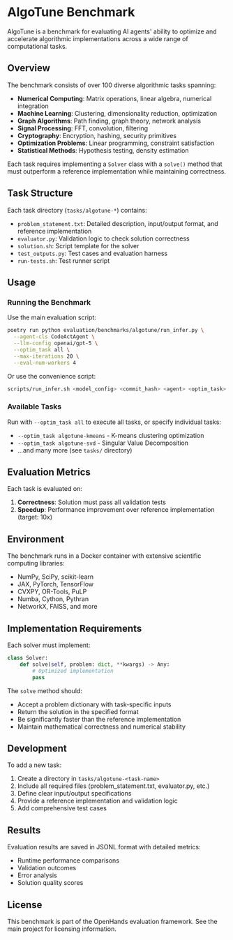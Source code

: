# AlgoTune Benchmark

AlgoTune is a benchmark for evaluating AI agents' ability to optimize and accelerate algorithmic implementations across a wide range of computational tasks.

## Overview

The benchmark consists of over 100 diverse algorithmic tasks spanning:
- **Numerical Computing**: Matrix operations, linear algebra, numerical integration
- **Machine Learning**: Clustering, dimensionality reduction, optimization
- **Graph Algorithms**: Path finding, graph theory, network analysis
- **Signal Processing**: FFT, convolution, filtering
- **Cryptography**: Encryption, hashing, security primitives
- **Optimization Problems**: Linear programming, constraint satisfaction
- **Statistical Methods**: Hypothesis testing, density estimation

Each task requires implementing a `Solver` class with a `solve()` method that must outperform a reference implementation while maintaining correctness.

## Task Structure

Each task directory (`tasks/algotune-*`) contains:
- `problem_statement.txt`: Detailed description, input/output format, and reference implementation
- `evaluator.py`: Validation logic to check solution correctness
- `solution.sh`: Script template for the solver
- `test_outputs.py`: Test cases and evaluation harness
- `run-tests.sh`: Test runner script

## Usage

### Running the Benchmark

Use the main evaluation script:

```bash
poetry run python evaluation/benchmarks/algotune/run_infer.py \
  --agent-cls CodeActAgent \
  --llm-config openai/gpt-5 \
  --optim_task all \
  --max-iterations 20 \
  --eval-num-workers 4
```

Or use the convenience script:

```bash
scripts/run_infer.sh <model_config> <commit_hash> <agent> <optim_task> <max_iter> <num_workers>
```

### Available Tasks

Run with `--optim_task all` to execute all tasks, or specify individual tasks:
- `--optim_task algotune-kmeans` - K-means clustering optimization
- `--optim_task algotune-svd` - Singular Value Decomposition
- ...and many more (see `tasks/` directory)

## Evaluation Metrics

Each task is evaluated on:
1. **Correctness**: Solution must pass all validation tests
2. **Speedup**: Performance improvement over reference implementation (target: 10x)

## Environment

The benchmark runs in a Docker container with extensive scientific computing libraries:
- NumPy, SciPy, scikit-learn
- JAX, PyTorch, TensorFlow
- CVXPY, OR-Tools, PuLP
- Numba, Cython, Pythran
- NetworkX, FAISS, and more

## Implementation Requirements

Each solver must implement:

```python
class Solver:
    def solve(self, problem: dict, **kwargs) -> Any:
        # Optimized implementation
        pass
```

The `solve` method should:
- Accept a problem dictionary with task-specific inputs
- Return the solution in the specified format
- Be significantly faster than the reference implementation
- Maintain mathematical correctness and numerical stability

## Development

To add a new task:
1. Create a directory in `tasks/algotune-<task-name>`
2. Include all required files (problem_statement.txt, evaluator.py, etc.)
3. Define clear input/output specifications
4. Provide a reference implementation and validation logic
5. Add comprehensive test cases

## Results

Evaluation results are saved in JSONL format with detailed metrics:
- Runtime performance comparisons
- Validation outcomes
- Error analysis
- Solution quality scores

## License

This benchmark is part of the OpenHands evaluation framework. See the main project for licensing information.